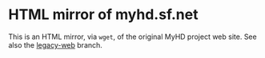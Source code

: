 # HTML mirror of myhd.sf.net

This is an HTML mirror, via `wget`, of the original MyHD project web site.  See
also the [legacy-web](https://github.com/mike-bourgeous/myhd/tree/legacy-web)
branch.
